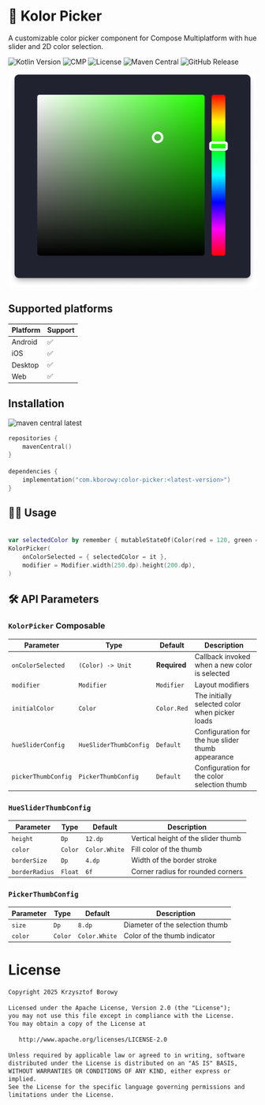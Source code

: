 # 🎨 Kolor Picker

A customizable color picker component for Compose Multiplatform with hue slider and 2D color selection.

![Kotlin Version](https://img.shields.io/badge/Kotlin-2.1.21-blue?logo=kotlin)
![CMP](https://img.shields.io/badge/compose_multiplatform-1.8.0-green)
![License](https://img.shields.io/github/license/krizzu/kolor-picker)
![Maven Central](https://img.shields.io/maven-central/v/com.kborowy/kolor-picker)
![GitHub Release](https://img.shields.io/github/v/release/krizzu/kolor-picker?include_prereleases&label=github%20release)


<div align="center">
<img src="assets/asset_1.png" width="500px" />
</div>

## Supported platforms

| Platform | Support |
|----------|---------|
| Android  | ✅       |
| iOS      | ✅       |
| Desktop  | ✅       |
| Web      | ✅       |


## Installation

![maven central latest](https://img.shields.io/maven-central/v/com.kborowy/kolor-picker?label=Latest%20version)

```kotlin
repositories {
    mavenCentral()
}

dependencies {
    implementation("com.kborowy:color-picker:<latest-version>")
}
```

## 🧑‍💻 Usage

```kotlin

var selectedColor by remember { mutableStateOf(Color(red = 120, green = 194, blue = 87)) }
KolorPicker(
    onColorSelected = { selectedColor = it },
    modifier = Modifier.width(250.dp).height(200.dp),
)

```

## 🛠️ API Parameters

### `KolorPicker` Composable
| Parameter           | Type                   | Default      | Description                                       |
|---------------------|------------------------|--------------|---------------------------------------------------|
| `onColorSelected`   | `(Color) -> Unit`      | **Required** | Callback invoked when a new color is selected     |
| `modifier`          | `Modifier`             | `Modifier`   | Layout modifiers                                  |
| `initialColor`      | `Color`                | `Color.Red`  | The initially selected color when picker loads    |
| `hueSliderConfig`   | `HueSliderThumbConfig` | `Default`    | Configuration for the hue slider thumb appearance |
| `pickerThumbConfig` | `PickerThumbConfig`    | `Default`    | Configuration for the color selection thumb       |


### `HueSliderThumbConfig`
| Parameter      | Type    | Default       | Description                         |
|----------------|---------|---------------|-------------------------------------|
| `height`       | `Dp`    | `12.dp`       | Vertical height of the slider thumb |
| `color`        | `Color` | `Color.White` | Fill color of the thumb             |
| `borderSize`   | `Dp`    | `4.dp`        | Width of the border stroke          |
| `borderRadius` | `Float` | `6f`          | Corner radius for rounded corners   |


### `PickerThumbConfig`
| Parameter | Type    | Default       | Description                     |
|-----------|---------|---------------|---------------------------------|
| `size`    | `Dp`    | `8.dp`        | Diameter of the selection thumb |
| `color`   | `Color` | `Color.White` | Color of the thumb indicator    |


# License

    Copyright 2025 Krzysztof Borowy
    
    Licensed under the Apache License, Version 2.0 (the "License");
    you may not use this file except in compliance with the License.
    You may obtain a copy of the License at
    
       http://www.apache.org/licenses/LICENSE-2.0
    
    Unless required by applicable law or agreed to in writing, software
    distributed under the License is distributed on an "AS IS" BASIS,
    WITHOUT WARRANTIES OR CONDITIONS OF ANY KIND, either express or implied.
    See the License for the specific language governing permissions and
    limitations under the License.
